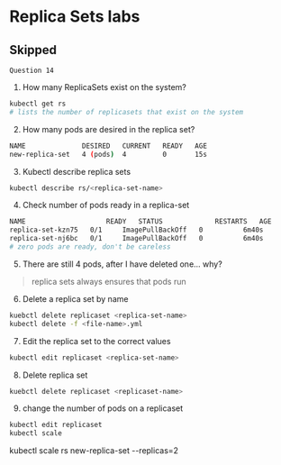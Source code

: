 # Replica Sets labs

## Skipped 
    Question 14

1. How many ReplicaSets exist on the system?
```bash
kubectl get rs 
# lists the number of replicasets that exist on the system
```

2. How many pods are desired in the replica set?

```bash
NAME              DESIRED   CURRENT   READY   AGE
new-replica-set   4 (pods)  4         0       15s
```

3. Kubectl describe replica sets 
```bash
kubectl describe rs/<replica-set-name>
```

4. Check number of pods ready in a replica-set
```bash
NAME                    READY   STATUS             RESTARTS   AGE
replica-set-kzn75   0/1     ImagePullBackOff   0          6m40s
replica-set-nj6bc   0/1     ImagePullBackOff   0          6m40s
# zero pods are ready, don't be careless
```

5. There are still 4 pods, after I have deleted one... why?
> replica sets always ensures that pods run 

6. Delete a replica set by name 
```bash
kuebctl delete replicaset <replica-set-name>
kubectl delete -f <file-name>.yml
```

7. Edit the replica set to the correct values

```bash
kubectl edit replicaset <replica-set-name>
```

8. Delete replica set 
```bash
kuebctl delete replicaset <replicaset-name>
```

9. change the number of pods on a replicaset 
```bash
kubectl edit replicaset 
kubectl scale 
```

kubectl scale rs new-replica-set --replicas=2